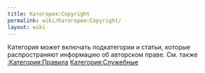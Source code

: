 ```yaml
---
title: Категория:Copyright
permalink: wiki/Категория:Copyright/
layout: wiki
---
```


Категория может включать подкатегории и статьи, которые распространяют
информацию об авторском праве. См. также
[:Категория:Правила](:Категория:Правила "wikilink")
[Категория:Служебные](Категория:Служебные "wikilink")
